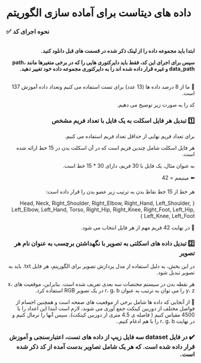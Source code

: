 # داده های دیتاست برای آماده سازی الگوریتم

 ###  ✅ نحوه اجرای کد
 <br>
 <div dir="rtl">
<b>
ابتدا باید مجموعه داده را از لینک ذکر شده در قسمت های قبل دانلود کنید.

 سپس برای اجرای این کد، فقط باید دایرکتوری هایی را که در برخی متغیرها مانند path، data_path و غیره قرار داده شده اند را به دایرکتوری مجموعه داده خود تغییر دهید.
</b>

<br>
📌 ما از 8 درصد داده ها (13 عدد) برای تست استفاده می کنیم  وتعداد داده آموزش 137 است.

کد را به صورت زیر توضیح می دهیم.

### 1️⃣ تبدیل هر فایل اسکلت به یک فایل با تعداد فریم مشخص

برای تعداد فریم نهایی از حداقل تعداد فریم استفاده می کنیم.

 هر فایل اسکلت شامل چندین فریم است که در آن اسکلت بدن در 15 خط ارائه شده است.

 به عنوان مثال، یک فایل با 30 فریم، دارای 30 * 15 خط است.

 ⬅️ مینیمم = 42

 هر خط از 15 خط نقاط بدن به ترتیب زیر عضو بدن را قرار داده است:

{ Head, Neck, Right_Shoulder, Right_Elbow, Right_Hand, Left_Shoulder, Left_Elbow, Left_Hand, Torso, Right_Hip, Right_Knee, Right_Foot, Left_Hip, Left_Knee, Left_Foot }

📌 در نهایت 42 فریم مهم از هر فایل انتخاب می شود.

###  2️⃣ تبدیل داده های اسکلتی به تصویر با نگهداشتن برچسب به عنوان نام هر تصویر

در این بخش، به دلیل استفاده از مدل پردازش تصویر برای الگوریتم، هر فایل txt. باید به تصویر تبدیل شود.

 هر نقطه بدن در سیستم مختصات سه بعدی تعریف شده است.  بنابراین، موقعیت های x، y، z را می توان به ترتیب به عنوان r، g، b در یک تصویر RGB استفاده کرد.

 📌 از آنجایی که داده ها شامل برخی از موقعیت های صفحه است و همچنین اجسام از فواصل مختلف از دوربین کینکت جمع آوری می شوند، لازم است ابتدا این اعداد را با 4500 مقیاس کنیم ( فاصله ی 4.5 متری از دوربین کینکت)، سپس آنها را نرمال کنیم و در نهایت r، g، b را با هم ادغام کنیم..
 
 
### ✔️ در فایل dataset سه فایل زیپ از داده های تست، اعتبارسنجی و آموزش قرار داده شده است. که هر یک شامل تصاویر بدست آمده از کد ذکر شده است. </div>
